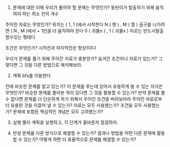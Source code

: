 1. 문제에 대한 이해
우리가 풀어야 할 문제는 무엇인가?
    동빈이가 탈출하기 위해 움직여야 하는 최소 칸의 개수

주어진 자료는 무엇인가?
    위치는 ( 1, 1 )에서 시작한다
    N  ( 행 ) , M ( 열 )
    출구를 나가려면 ( N , M )에서 + 1만큼 더 움직여야 한다
    0 ( 괴물o ) , 1 ( 괴물x )
    미로는 반드시탈출할수있는 형태다

조건은 무엇인가?
    시작칸과 마지막칸은 항상1이다

우리가 문제를 풀기 위해 주어진 자료가 충분한가?
숨겨진 조건이나 자료가 있는가? 그렇다면 그 것을 다른 방법으로 해석해보라.

2. 계획
bfs를 이용한다

전에 비슷한 문제를 알고 있는가?
이 문제를 푸는데 있어서 유용하게 쓸 수 있는 지식은 무엇인가?
비슷한 문제를 풀어본 적이 있다면 그 것을 활용할 수 있는가?
만약 문제를 풀 수 없다면 문제를 더 단순하게 하기 위해서 주어진 조건을 버려보아라
주어진 자료로부터 유용한 것을 이끌어 낼 수 있는가?
자료는 모두 사용했는가?
조건을 모두 사용했는가?
문제에 포함된 핵심적인 개념은 모두 고려했는가?

3. 실행
풀이 계획을 실행하고, 각 단계가 올바른지 점검하라.

4. 반성
문제를 다른 방식으로 해결할 수 있는가?
결과나 방법을 어떤 다른 문제에 활용할 수 있는가?
어떻게 하면 더 효율적으로 문제를 해결할 수 있는가?

